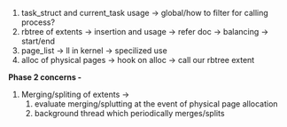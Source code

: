 
1. task_struct and current_task usage -> global/how to filter for calling process? 
3. rbtree of extents -> insertion and usage -> refer doc -> balancing -> start/end
4. page_list -> ll in kernel -> specilized use
5. alloc of physical pages -> hook on alloc -> call our rbtree extent

**Phase 2 concerns -** 
1. Merging/spliting of extents ->
   1. evaluate merging/splutting at the event of physical page allocation
   2. background thread which periodically merges/splits 